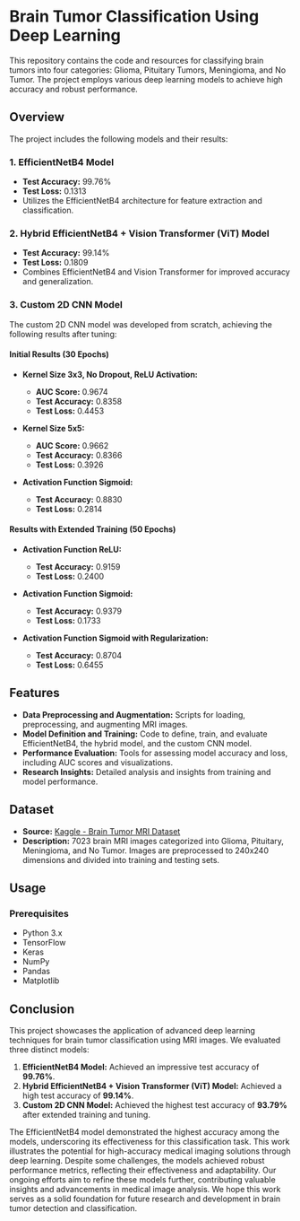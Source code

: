 # Brain Tumor Classification Using Deep Learning

This repository contains the code and resources for classifying brain tumors into four categories: Glioma, Pituitary Tumors, Meningioma, and No Tumor. The project employs various deep learning models to achieve high accuracy and robust performance.

## Overview

The project includes the following models and their results:

### 1. EfficientNetB4 Model
- **Test Accuracy:** 99.76%
- **Test Loss:** 0.1313
- Utilizes the EfficientNetB4 architecture for feature extraction and classification.

### 2. Hybrid EfficientNetB4 + Vision Transformer (ViT) Model
- **Test Accuracy:** 99.14%
- **Test Loss:** 0.1809
- Combines EfficientNetB4 and Vision Transformer for improved accuracy and generalization.

### 3. Custom 2D CNN Model
The custom 2D CNN model was developed from scratch, achieving the following results after tuning:

#### Initial Results (30 Epochs)
- **Kernel Size 3x3, No Dropout, ReLU Activation:**
  - **AUC Score:** 0.9674
  - **Test Accuracy:** 0.8358
  - **Test Loss:** 0.4453

- **Kernel Size 5x5:**
  - **AUC Score:** 0.9662
  - **Test Accuracy:** 0.8366
  - **Test Loss:** 0.3926

- **Activation Function Sigmoid:**
  - **Test Accuracy:** 0.8830
  - **Test Loss:** 0.2814

#### Results with Extended Training (50 Epochs)
- **Activation Function ReLU:**
  - **Test Accuracy:** 0.9159
  - **Test Loss:** 0.2400

- **Activation Function Sigmoid:**
  - **Test Accuracy:** 0.9379
  - **Test Loss:** 0.1733

- **Activation Function Sigmoid with Regularization:**
  - **Test Accuracy:** 0.8704
  - **Test Loss:** 0.6455

## Features
- **Data Preprocessing and Augmentation:** Scripts for loading, preprocessing, and augmenting MRI images.
- **Model Definition and Training:** Code to define, train, and evaluate EfficientNetB4, the hybrid model, and the custom CNN model.
- **Performance Evaluation:** Tools for assessing model accuracy and loss, including AUC scores and visualizations.
- **Research Insights:** Detailed analysis and insights from training and model performance.

## Dataset
- **Source:** [Kaggle - Brain Tumor MRI Dataset](https://www.kaggle.com/datasets/masoudnickparvar/brain-tumor-mri-dataset)
- **Description:** 7023 brain MRI images categorized into Glioma, Pituitary, Meningioma, and No Tumor. Images are preprocessed to 240x240 dimensions and divided into training and testing sets.

## Usage
### Prerequisites
- Python 3.x
- TensorFlow
- Keras
- NumPy
- Pandas
- Matplotlib

## Conclusion

This project showcases the application of advanced deep learning techniques for brain tumor classification using MRI images. We evaluated three distinct models:

1. **EfficientNetB4 Model:** Achieved an impressive test accuracy of **99.76%**.
2. **Hybrid EfficientNetB4 + Vision Transformer (ViT) Model:** Achieved a high test accuracy of **99.14%**.
3. **Custom 2D CNN Model:** Achieved the highest test accuracy of **93.79%** after extended training and tuning.

The EfficientNetB4 model demonstrated the highest accuracy among the models, underscoring its effectiveness for this classification task. This work illustrates the potential for high-accuracy medical imaging solutions through deep learning. Despite some challenges, the models achieved robust performance metrics, reflecting their effectiveness and adaptability. Our ongoing efforts aim to refine these models further, contributing valuable insights and advancements in medical image analysis. We hope this work serves as a solid foundation for future research and development in brain tumor detection and classification.



